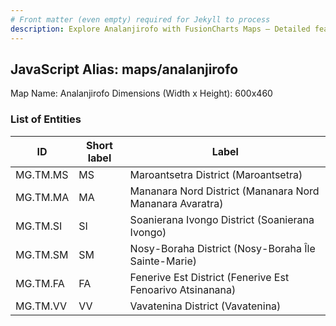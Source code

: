 ```yaml
---
# Front matter (even empty) required for Jekyll to process
description: Explore Analanjirofo with FusionCharts Maps – Detailed features for seamless integration. Try now & enhance your data visualization today! 
---
```


## JavaScript Alias: maps/analanjirofo

Map Name: Analanjirofo
Dimensions (Width x Height): 600x460

### List of Entities

| ID       | Short label | Label                                                     |
| -------- | ----------- | --------------------------------------------------------- |
| MG.TM.MS | MS          | Maroantsetra District (Maroantsetra)                      |
| MG.TM.MA | MA          | Mananara Nord District (Mananara Nord Mananara Avaratra)  |
| MG.TM.SI | SI          | Soanierana Ivongo District (Soanierana Ivongo)            |
| MG.TM.SM | SM          | Nosy-Boraha District (Nosy-Boraha Île Sainte-Marie)       |
| MG.TM.FA | FA          | Fenerive Est District (Fenerive Est Fenoarivo Atsinanana) |
| MG.TM.VV | VV          | Vavatenina District (Vavatenina)                          |
